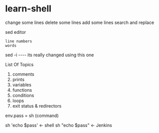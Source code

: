 # learn-shell

change some lines
delete some lines
add some lines
search and replace

sed editor

    line numbers
    words 

sed -i  ---- its really changed using this one

List Of Topics

1. comments
2. prints
3. variables
4. functions
5. conditions
6. loops
7. exit status & redirectors

env.pass = sh (command)

sh 'echo $pass' <- shell
sh "echo $pass" <- Jenkins